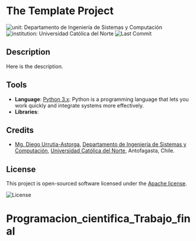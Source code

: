 # The Template Project

![unit: Departamento de Ingeniería de Sistemas y Computación](https://img.shields.io/badge/course-Departamento%20de%20Ingenier%C3%ADa%20de%20Sistemas%20y%20Computaci%C3%B3n-blue?logo=coursera)
![institution: Universidad Católica del Norte](https://img.shields.io/badge/institution-Universidad%20Cat%C3%B3lica%20del%20Norte-blue?logo=google-scholar)
![Last Commit](https://img.shields.io/github/last-commit/godiecl/template)

## Description

Here is the description.

## Tools

- **Language**: [Python 3.x](https://www.python.org/): Python is a programming language that lets you work quickly
  and integrate systems more effectively.
- **Libraries**:

## Credits

- [Mg. Diego Urrutia-Astorga](http://godie.cl), [Departamento de Ingeniería de Sistemas y Computación](http://www.disc.ucn.cl), [Universidad Católica del Norte](http://wwww.ucn.cl),
  Antofagasta, Chile.

## License

This project is open-sourced software licensed under the [Apache license](LICENSE).

![License](https://img.shields.io/github/license/godiecl/template)
# Programacion_cientifica_Trabajo_final
